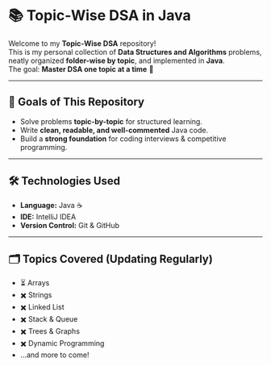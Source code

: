 # 📚 Topic-Wise DSA in Java

Welcome to my **Topic-Wise DSA** repository!  
This is my personal collection of **Data Structures and Algorithms** problems, neatly organized **folder-wise by topic**, and implemented in **Java**.  
The goal: **Master DSA one topic at a time** 🚀

---

## 🎯 Goals of This Repository
- Solve problems **topic-by-topic** for structured learning.
- Write **clean, readable, and well-commented** Java code.
- Build a **strong foundation** for coding interviews & competitive programming.

---

## 🛠️ Technologies Used
- **Language:** Java ☕
- **IDE:** IntelliJ IDEA 
- **Version Control:** Git & GitHub

---

## 🗂️ Topics Covered (Updating Regularly)
- ⏳ Arrays 
- ✖️ Strings  
- ✖️ Linked List  
- ✖️ Stack & Queue  
- ✖️ Trees & Graphs  
- ✖️ Dynamic Programming  
- ...and more to come!
